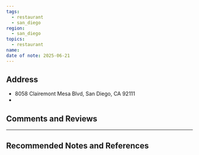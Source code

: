 ```yaml
---
tags:
  - restaurant
  - san_diego
region:
  - san_diego
topics:
  - restaurant
name: 
date of note: 2025-06-21
---
```


## Address

- 8058 Clairemont Mesa Blvd, San Diego, CA 92111
- 


## Comments and Reviews






-----------
##  Recommended Notes and References

